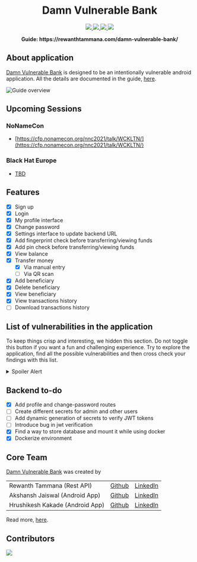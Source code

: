 <h1 align="center">Damn Vulnerable Bank</h1>

<p align="center">
  <a href="https://github.com/rewanthtammana/Damn-Vulnerable-Bank/fork">
    <img src="https://img.shields.io/github/forks/rewanthtammana/Damn-Vulnerable-Bank">
  </a>
  <a href="https://github.com/rewanthtammana/Damn-Vulnerable-Bank/stargazers">
    <img src="https://img.shields.io/github/stars/rewanthtammana/Damn-Vulnerable-Bank">
  </a>
  <a href="https://github.com/rewanthtammana/Damn-Vulnerable-Bank/blob/master/LICENSE">
    <img src="https://img.shields.io/github/license/rewanthtammana/Damn-Vulnerable-Bank">
  </a>
  <a href="https://twitter.com/intent/tweet?text=Damn%20Vulnerable%20Bank%20Guide:&url=https%3A%2F%2Fgithub.com%2Frewanthtammana%2FDamn-Vulnerable-Bank">
    <img src="https://img.shields.io/twitter/url?url=https%3A%2F%2Fgithub.com%2Frewanthtammana%2FDamn-Vulnerable-Bank">
  </a>
</p>

<p align="center">
  <b>Guide: https://rewanthtammana.com/damn-vulnerable-bank/</b>
</p>

## About application 
[Damn Vulnerable Bank](https://github.com/rewanthtammana/Damn-Vulnerable-Bank) is designed to be an intentionally vulnerable android application. All the details are documented in the guide, [here](https://rewanthtammana.com/damn-vulnerable-bank/).

![Guide overview](./images/damn-vulnerable-bank-guide.png)

<!-- <img src="https://github.com/rewanthtammana/Damn-Vulnerable-Bank/blob/master/images/screen1.jpg" align="centre" height="600" width="395"><img src="https://github.com/rewanthtammana/Damn-Vulnerable-Bank/blob/master/images/screen2.jpg" align="centre" height="600" width="395"> -->

## Upcoming Sessions

### NoNameCon

* [https://cfp.nonamecon.org/nnc2021/talk/WCKLTN/](https://cfp.nonamecon.org/nnc2021/talk/WCKLTN/)

### Black Hat Europe

* [TBD](https://www.blackhat.com/eu-21/)

## Features
- [x] Sign up
- [x] Login
- [x] My profile interface
- [x] Change password
- [x] Settings interface to update backend URL
- [x] Add fingerprint check before transferring/viewing funds
- [x] Add pin check before transferring/viewing funds
- [x] View balance
- [x] Transfer money
  - [x] Via manual entry
  - [ ] Via QR scan
- [x] Add beneficiary
- [x] Delete beneficiary
- [x] View beneficiary
- [x] View transactions history
- [ ] Download transactions history

## List of vulnerabilities in the application

To keep things crisp and interesting, we hidden this section. Do not toggle this button if you want a fun and challenging experience. Try to explore the application, find all the possible vulnerabilities and then cross check your findings with this list.

<details>
  <summary>Spoiler Alert</summary>

- [x] Root and emulator detection
- [x] Anti-debugging checks (prevents hooking with frida, jdb, etc)
- [ ] SSL pinning - pin the certificate/public key
- [x] Obfuscate the entire code
- [x] Encrypt all requests and responses
- [x] Hardcoded sensitive information
- [x] Logcat leakage
- [ ] Insecure storage (saved credit card numbers maybe)
- [x] Exported activities
- [ ] JWT token
- [x] Webview integration
- [x] Deep links
- [ ] IDOR
</details>

## Backend to-do

- [x] Add profile and change-password routes
- [ ] Create different secrets for admin and other users
- [ ] Add dynamic generation of secrets to verify JWT tokens
- [ ] Introduce bug in jwt verification
- [x] Find a way to store database and mount it while using docker
- [X] Dockerize environment

## Core Team

[Damn Vulnerable Bank](https://rewanthtammana.com/damn-vulnerable-bank/) was created by 

|   |   |   |
|---|---|---|
| Rewanth Tammana (Rest API)  | [Github](https://github.com/rewanthtammana/)  | [LinkedIn](https://www.linkedin.com/in/rewanthtammana/)  |
| Akshansh Jaiswal (Android App)  | [Github](https://github.com/jaiswalakshansh)  | [LinkedIn](https://www.linkedin.com/in/akshanshjaiswal/)  |
| Hrushikesh Kakade (Android App)  | [Github](https://github.com/HrushikeshK/)  | [LinkedIn](https://www.linkedin.com/in/hrushikeshkakade/)  |


Read more, [here](https://rewanthtammana.com/damn-vulnerable-bank/authors.html).

## Contributors

<a href = "https://github.com/rewanthtammana/damn-vulnerable-bank/contributors">
  <img src = "https://contrib.rocks/image?repo=rewanthtammana/damn-vulnerable-bank"/>
</a>
